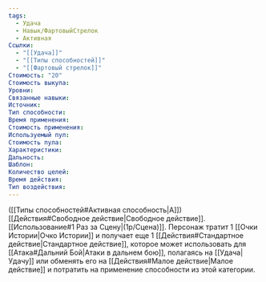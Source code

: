 ```yaml
---
tags:
  - Удача
  - Навык/ФартовыйСтрелок
  - Активная
Ссылки:
  - "[[Удача]]"
  - "[[Типы способностей]]"
  - "[[Фартовый стрелок]]"
Стоимость: "20"
Стоимость выкупа:
Уровни:
Связанные навыки:
Источник:
Тип способности:
Время применения:
Стоимость применения:
Используемый пул:
Стоимость пула:
Характеристики:
Дальность:
Шаблон:
Количество целей:
Время действия:
Тип воздействия:
---
```

([[Типы способностей#Активная способность|А]]) [[Действия#Свободное действие|Свободное действие]]. [[Использование#1 Раз за Сцену|(1р/Сцена)]]. Персонаж тратит 1 [[Очки Истории|Очко Истории]] и получает еще 1 [[Действия#Стандартное действие|Стандартное действие]], которое может использовать для [[Атака#Дальний Бой|Атаки в дальнем бою]], полагаясь на [[Удача|Удачу]] или обменять его на [[Действия#Малое действие|Малое действие]] и потратить на применение способности из этой категории.